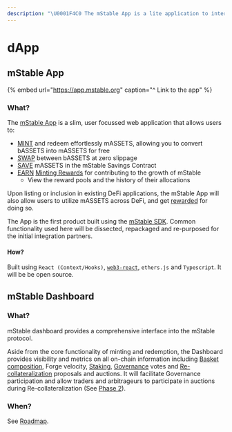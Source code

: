 ```yaml
---
description: "\U0001F4C0 The mStable App is a lite application to interface with the mStable Forge and receive rewards"
---
```


# dApp

## mStable App

{% embed url="https://app.mstable.org" caption="^ Link to the app" %}

### What?

The [mStable App](app.md) is a slim, user focussed web application that allows users to:

* [MINT](../massets/minting-and-redemption/) and redeem effortlessly mASSETS, allowing you to convert bASSETS into mASSETS for free
* [SWAP](../massets/swapping.md) between bASSETS at zero slippage
* [SAVE](../massets/native-interest-rate.md) mASSETS in the mStable Savings Contract
* [EARN](../functions/) [Minting Rewards](../../meta-rewards-1/introduction/minting.md) for contributing to the growth of mStable
  * View the reward pools and the history of their allocations

Upon listing or inclusion in existing DeFi applications, the mStable App will also allow users to utilize mASSETS across DeFi, and get [rewarded](../../meta-rewards-1/introduction/ecosystem.md) for doing so.

The App is the first product built using the [mStable SDK](sdk.md). Common functionality used here will be dissected, repackaged and re-purposed for the initial integration partners.

#### How?

Built using `React (Context/Hooks)`, [`web3-react`](https://github.com/NoahZinsmeister/web3-react/), `ethers.js` and `Typescript`. It will be be open source.

## mStable Dashboard

### What?

mStable dashboard provides a comprehensive interface into the mStable protocol. 

Aside from the core functionality of minting and redemption, the Dashboard provides visibility and metrics on all on-chain information including [Basket composition](../massets/minting-and-redemption/rebalancing.md), Forge velocity, [Staking](../../meta-rewards-1/staking.md), [Governance](../functions/governance.md) votes and [Re-collateralization](../functions/recollateralisation.md) proposals and auctions. It will facilitate Governance participation and allow traders and arbitrageurs to participate in auctions during Re-collateralization \(See [Phase 2](../../protocol/versioning.md)\). 

### When?

See [Roadmap](../../appendix/roadmap.md).

